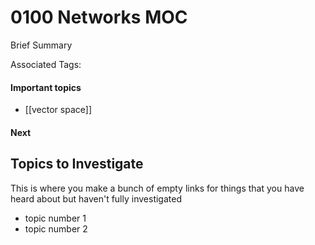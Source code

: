 # 0100 Networks MOC
Brief Summary

Associated Tags: 

#### Important topics
- [[vector space]]

#### Next


## Topics to Investigate
This is where you make a bunch of empty links for things that you have heard about but haven't fully investigated
- topic number 1
- topic number 2